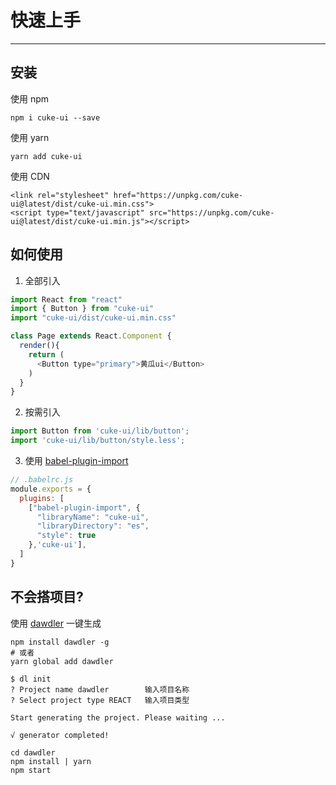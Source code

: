 # 快速上手
---

## 安装

使用 npm 
```
npm i cuke-ui --save
```

使用 yarn
```
yarn add cuke-ui
```

使用 CDN
```
<link rel="stylesheet" href="https://unpkg.com/cuke-ui@latest/dist/cuke-ui.min.css">
<script type="text/javascript" src="https://unpkg.com/cuke-ui@latest/dist/cuke-ui.min.js"></script>
```

## 如何使用

1. 全部引入

```js
import React from "react"
import { Button } from "cuke-ui"
import "cuke-ui/dist/cuke-ui.min.css"

class Page extends React.Component {
  render(){
    return (
      <Button type="primary">黄瓜ui</Button>
    )
  }
}
```

2. 按需引入

```js
import Button from 'cuke-ui/lib/button';
import 'cuke-ui/lib/button/style.less';
```

3. 使用 [babel-plugin-import](https://github.com/ant-design/babel-plugin-import)

```js
// .babelrc.js
module.exports = {
  plugins: [
    ["babel-plugin-import", {
      "libraryName": "cuke-ui",
      "libraryDirectory": "es",
      "style": true
    },'cuke-ui'], 
  ]
}
```

## 不会搭项目?

使用 [dawdler](https://github.com/lijinke666/dawdler) 一键生成

```
npm install dawdler -g
# 或者
yarn global add dawdler
```

```
$ dl init
? Project name dawdler        输入项目名称
? Select project type REACT   输入项目类型

Start generating the project. Please waiting ...

√ generator completed!

cd dawdler
npm install | yarn
npm start
```
